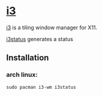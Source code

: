 # [i3](https://i3wm.org/)

[i3](https://github.com/i3/i3) is a tiling window manager for X11.

[i3status](https://man.archlinux.org/man/community/i3status/i3status.1.en) generates a status

## Installation

### arch linux:

`sudo pacman i3-wm i3status`